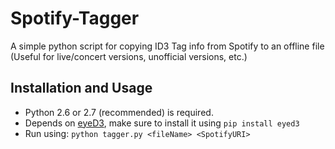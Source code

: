 # Spotify-Tagger
A simple python script for copying ID3 Tag info from Spotify to an offline file (Useful for live/concert versions, unofficial versions, etc.)

## Installation and Usage
  * Python 2.6 or 2.7 (recommended) is required.
  * Depends on [eyeD3](https://github.com/nicfit/eyed3), make sure to install it using ```pip install eyed3```
  * Run using: ```python tagger.py <fileName> <SpotifyURI>```
